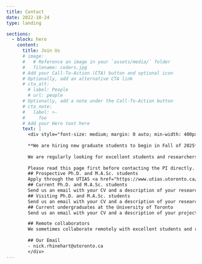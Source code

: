 ```yaml
---
title: Contact
date: 2022-10-24
type: landing

sections:
  - block: hero
    content:
      title: Join Us
      # image:
      #   # Reference an image in your `assets/media/` folder
      #   filename: coders.jpg
      # Add your Call-To-Action (CTA) button and optional icon
      # Optionally, add an alternative CTA link
      # cta_alt:
        # label: People
        # url: people
      # Optionally, add a note under the Call-To-Action button
      # cta_note:
      #   label: >-
      #     foo       
      # Add your Hero text here
      text: |
        <div style="font-size: medium; margin: 0 auto; min-width: 400px; max-width: 800px">
        
        **We are hiring new graduate students to begin in Fall of 2025**.
        
        We are regularly looking for excellent students and researchers to work with at many levels of experience: Postdocs, Ph.D., research-oriented Master's students, and undergraduates. Our lab is a welcoming, intellectually vibrant environment working to solve some of the most interesting and critical research problems in the fields of robot learning.
        
        Please read this page first before contacting the PI directly.
        ## Prospective Ph.D. and M.A.Sc. students
        Apply through the UTIAS <a href="https://www.utias.utoronto.ca/admissions/">graduate admissions website</a>. Mention the PI's name in your application if you're interested in working together. We encourage people with all educational backgrounds to apply.
        ## Current Ph.D. and M.A.Sc. students
        Send us an email with your CV and a description of your research interests. Please mention how your interests overlap with our past work or future direction. We encourage people with all educational backgrounds to apply.
        ## Visiting Ph.D. and M.A.Sc. students
        Send us an email with your CV and a description of your research interests. Please mention how your interests overlap with our past work or future direction. We encourage people with all educational backgrounds to apply. 
        ## Current undergraduates at the University of Toronto
        Send us an email with your CV and a description of your project/research interests. Typically, we will expect you to have taken a Robotics, Machine Learning, or Computer Vision-related course. Regardless, we encourage people with all backgrounds to apply.

        ## Remote collaborators
        We sometimes collaborate remotely with excellent students and researchers who have sufficient relevant experience. Send us an email with your CV and a description of your project/research interests. Please mention how your interests overlap with our past work or future direction. We encourage people with all educational backgrounds to apply.
        
        ## Our Email
        - nick.rhinehart@utoronto.ca
        </div>
---
```


